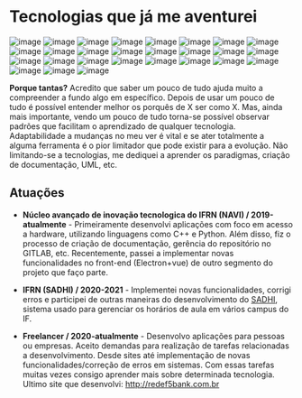 # Tecnologias que já me aventurei
![image](https://img.shields.io/badge/Python-3776AB?style=for-the-badge&logo=python&logoColor=white)
![image](https://img.shields.io/badge/HTML5-E34F26?style=for-the-badge&logo=html5&logoColor=white)
![image](https://img.shields.io/badge/JavaScript-F7DF1E?style=for-the-badge&logo=javascript&logoColor=black)
![image](https://img.shields.io/badge/TypeScript-007ACC?style=for-the-badge&logo=typescript&logoColor=white)
![image](https://img.shields.io/badge/C-00599C?style=for-the-badge&logo=c&logoColor=white)
![image](https://img.shields.io/badge/C%2B%2B-00599C?style=for-the-badge&logo=c%2B%2B&logoColor=white)
![image](https://img.shields.io/badge/Java-ED8B00?style=for-the-badge&logo=java&logoColor=white)
![image](https://img.shields.io/badge/PHP-777BB4?style=for-the-badge&logo=php&logoColor=white)
![image](https://img.shields.io/badge/MySQL-00000F?style=for-the-badge&logo=mysql&logoColor=white)
![image](https://img.shields.io/badge/React_Native-20232A?style=for-the-badge&logo=react&logoColor=61DAFB)
![image](https://img.shields.io/badge/Node.js-43853D?style=for-the-badge&logo=node-dot-js&logoColor=white)
![image](https://img.shields.io/badge/Express.js-000000?style=for-the-badge&logo=express&logoColor=white)
![image](https://img.shields.io/badge/RASPBERRY%20PI-C51A4A.svg?&style=for-the-badge&logo=raspberry%20pi&logoColor=white)
![image](https://img.shields.io/badge/React-20232A?style=for-the-badge&logo=react&logoColor=61DAFB)
![image](https://img.shields.io/badge/Vue.js-35495E?style=for-the-badge&logo=vue-dot-js&logoColor=4FC08D)
![image](https://img.shields.io/badge/Tailwind_CSS-38B2AC?style=for-the-badge&logo=tailwind-css&logoColor=white)
![image](https://img.shields.io/badge/Bootstrap-563D7C?style=for-the-badge&logo=bootstrap&logoColor=white)
![image](https://img.shields.io/badge/styled--components-DB7093?style=for-the-badge&logo=styled-components&logoColor=white)
![image](https://img.shields.io/badge/Material--UI-0081CB?style=for-the-badge&logo=material-ui&logoColor=white)
![image](https://img.shields.io/badge/Redux-593D88?style=for-the-badge&logo=redux&logoColor=white)
![image](https://img.shields.io/badge/Laravel-FF2D20?style=for-the-badge&logo=laravel&logoColor=white)
![image](https://img.shields.io/badge/Flask-000000?style=for-the-badge&logo=flask&logoColor=white)
![image](https://img.shields.io/badge/next.js-000000?style=for-the-badge&logo=next-dot-js&logoColor=white)
![image](https://img.shields.io/badge/Git-F05032?style=for-the-badge&logo=git&logoColor=white)
![image](https://img.shields.io/badge/Selenium-43B02A?style=for-the-badge&logo=Selenium&logoColor=white)
![image](https://img.shields.io/badge/Figma-F24E1E?style=for-the-badge&logo=figma&logoColor=white)
![image](https://img.shields.io/badge/Adobe%20Photoshop-31A8FF?style=for-the-badge&logo=Adobe%20Photoshop&logoColor=black)

**Porque tantas?** Acredito que saber um pouco de tudo ajuda muito a compreender a fundo algo em específico. Depois de usar um pouco de tudo é possível entender melhor os porquês de X ser como X. Mas, ainda mais importante, vendo um pouco de tudo torna-se possível observar padrões que facilitam o aprendizado de qualquer tecnologia. Adaptabilidade a mudanças no meu ver é vital e se ater totalmente a alguma ferramenta é o pior limitador que pode existir para a evolução. Não limitando-se a tecnologias, me dediquei a aprender os paradigmas, criação de documentação, UML, etc.

## Atuações
* **Núcleo avançado de inovação tecnologica do IFRN (NAVI) / 2019-atualmente** - Primeiramente desenvolvi aplicações com foco em acesso a hardware, utilizando linguagens como C++ e Python. Além disso, fiz o processo de criação de documentação, gerência do repositório no GITLAB, etc. Recentemente, passei a implementar novas funcionalidades no front-end (Electron+vue) de outro segmento do projeto que faço parte.
 
* **IFRN (SADHI) / 2020-2021** - Implementei novas funcionalidades, corrigi erros e participei de outras maneiras do desenvolvimento do [SADHI](https://www2.ifrn.edu.br/sadhimodular/index.php?path=login), sistema usado para gerenciar os horários de aula em vários campus do IF.

* **Freelancer / 2020-atualmente** - Desenvolvo aplicações para pessoas ou empresas. Aceito demandas para realização de tarefas relacionadas a desenvolvimento. Desde sites até implementação de novas funcionalidades/correção de erros em sistemas. Com essas tarefas muitas vezes consigo aprender mais sobre determinada tecnologia. Ultimo site que desenvolvi: http://redef5bank.com.br
